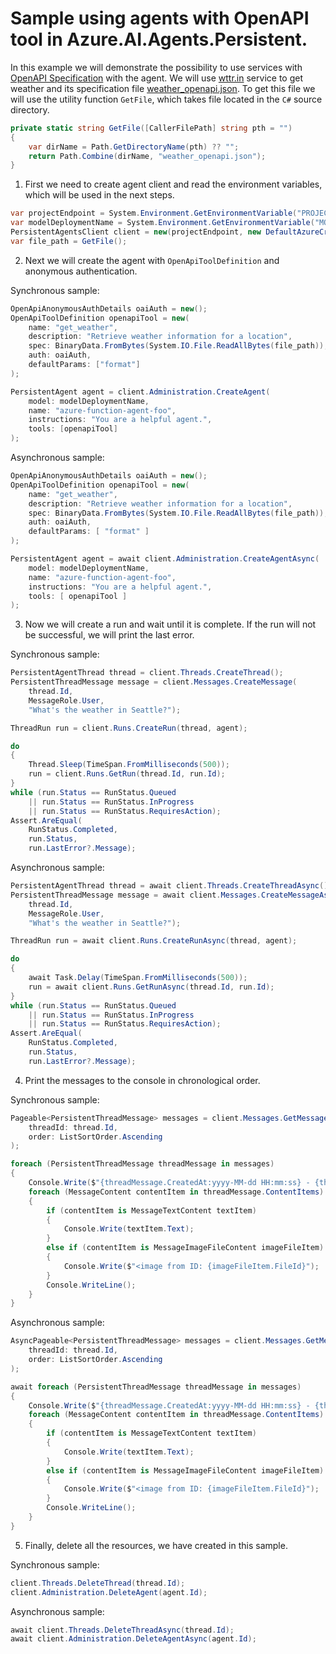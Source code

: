# Sample using agents with OpenAPI tool in Azure.AI.Agents.Persistent.

In this example we will demonstrate the possibility to use services with [OpenAPI Specification](https://en.wikipedia.org/wiki/OpenAPI_Specification) with the agent. We will use [wttr.in](https://wttr.in) service to get weather and its specification file [weather_openapi.json](https://github.com/Azure/azure-sdk-for-net/blob/main/sdk/ai/Azure.AI.Agents.Persistent/tests/Samples/weather_openapi.json). To get this file we will use the utility function `GetFile`, which takes file located in the `C#` source directory.
```C# Snippet:AgentsOpenAPICallingExample_GetFile
private static string GetFile([CallerFilePath] string pth = "")
{
    var dirName = Path.GetDirectoryName(pth) ?? "";
    return Path.Combine(dirName, "weather_openapi.json");
}
```

1. First we need to create agent client and read the environment variables, which will be used in the next steps.
```C# Snippet:AgentsOpenAPICallingExample_CreateClient
var projectEndpoint = System.Environment.GetEnvironmentVariable("PROJECT_ENDPOINT");
var modelDeploymentName = System.Environment.GetEnvironmentVariable("MODEL_DEPLOYMENT_NAME");
PersistentAgentsClient client = new(projectEndpoint, new DefaultAzureCredential());
var file_path = GetFile();
```

2. Next we will create the agent with `OpenApiToolDefinition` and anonymous authentication.

Synchronous sample:
```C# Snippet:AgentsOpenAPISyncDefineFunctionTools
OpenApiAnonymousAuthDetails oaiAuth = new();
OpenApiToolDefinition openapiTool = new(
    name: "get_weather",
    description: "Retrieve weather information for a location",
    spec: BinaryData.FromBytes(System.IO.File.ReadAllBytes(file_path)),
    auth: oaiAuth,
    defaultParams: ["format"]
);

PersistentAgent agent = client.Administration.CreateAgent(
    model: modelDeploymentName,
    name: "azure-function-agent-foo",
    instructions: "You are a helpful agent.",
    tools: [openapiTool]
);
```

Asynchronous sample:
```C# Snippet:AgentsOpenAPIDefineFunctionTools
OpenApiAnonymousAuthDetails oaiAuth = new();
OpenApiToolDefinition openapiTool = new(
    name: "get_weather",
    description: "Retrieve weather information for a location",
    spec: BinaryData.FromBytes(System.IO.File.ReadAllBytes(file_path)),
    auth: oaiAuth,
    defaultParams: [ "format" ]
);

PersistentAgent agent = await client.Administration.CreateAgentAsync(
    model: modelDeploymentName,
    name: "azure-function-agent-foo",
    instructions: "You are a helpful agent.",
    tools: [ openapiTool ]
);
```

3. Now we will create a run and wait until it is complete. If the run will not be successful, we will print the last error.

Synchronous sample:
```C# Snippet:AgentsOpenAPISyncHandlePollingWithRequiredAction
PersistentAgentThread thread = client.Threads.CreateThread();
PersistentThreadMessage message = client.Messages.CreateMessage(
    thread.Id,
    MessageRole.User,
    "What's the weather in Seattle?");

ThreadRun run = client.Runs.CreateRun(thread, agent);

do
{
    Thread.Sleep(TimeSpan.FromMilliseconds(500));
    run = client.Runs.GetRun(thread.Id, run.Id);
}
while (run.Status == RunStatus.Queued
    || run.Status == RunStatus.InProgress
    || run.Status == RunStatus.RequiresAction);
Assert.AreEqual(
    RunStatus.Completed,
    run.Status,
    run.LastError?.Message);
```

Asynchronous sample:
```C# Snippet:AgentsOpenAPIHandlePollingWithRequiredAction
PersistentAgentThread thread = await client.Threads.CreateThreadAsync();
PersistentThreadMessage message = await client.Messages.CreateMessageAsync(
    thread.Id,
    MessageRole.User,
    "What's the weather in Seattle?");

ThreadRun run = await client.Runs.CreateRunAsync(thread, agent);

do
{
    await Task.Delay(TimeSpan.FromMilliseconds(500));
    run = await client.Runs.GetRunAsync(thread.Id, run.Id);
}
while (run.Status == RunStatus.Queued
    || run.Status == RunStatus.InProgress
    || run.Status == RunStatus.RequiresAction);
Assert.AreEqual(
    RunStatus.Completed,
    run.Status,
    run.LastError?.Message);
```

4. Print the messages to the console in chronological order.

Synchronous sample:
```C# Snippet:AgentsOpenAPISync_Print
Pageable<PersistentThreadMessage> messages = client.Messages.GetMessages(
    threadId: thread.Id,
    order: ListSortOrder.Ascending
);

foreach (PersistentThreadMessage threadMessage in messages)
{
    Console.Write($"{threadMessage.CreatedAt:yyyy-MM-dd HH:mm:ss} - {threadMessage.Role,10}: ");
    foreach (MessageContent contentItem in threadMessage.ContentItems)
    {
        if (contentItem is MessageTextContent textItem)
        {
            Console.Write(textItem.Text);
        }
        else if (contentItem is MessageImageFileContent imageFileItem)
        {
            Console.Write($"<image from ID: {imageFileItem.FileId}");
        }
        Console.WriteLine();
    }
}
```

Asynchronous sample:
```C# Snippet:AgentsOpenAPI_Print
AsyncPageable<PersistentThreadMessage> messages = client.Messages.GetMessagesAsync(
    threadId: thread.Id,
    order: ListSortOrder.Ascending
);

await foreach (PersistentThreadMessage threadMessage in messages)
{
    Console.Write($"{threadMessage.CreatedAt:yyyy-MM-dd HH:mm:ss} - {threadMessage.Role,10}: ");
    foreach (MessageContent contentItem in threadMessage.ContentItems)
    {
        if (contentItem is MessageTextContent textItem)
        {
            Console.Write(textItem.Text);
        }
        else if (contentItem is MessageImageFileContent imageFileItem)
        {
            Console.Write($"<image from ID: {imageFileItem.FileId}");
        }
        Console.WriteLine();
    }
}
```

5. Finally, delete all the resources, we have created in this sample.

Synchronous sample:
```C# Snippet:AgentsOpenAPISync_Cleanup
client.Threads.DeleteThread(thread.Id);
client.Administration.DeleteAgent(agent.Id);
```

Asynchronous sample:
```C# Snippet:AgentsOpenAPI_Cleanup
await client.Threads.DeleteThreadAsync(thread.Id);
await client.Administration.DeleteAgentAsync(agent.Id);
```
